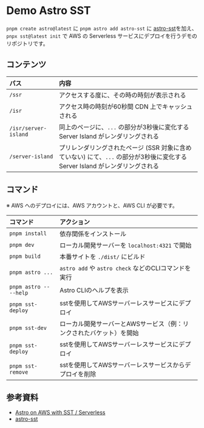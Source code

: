 # Demo Astro SST

`pnpm create astro@latest` に `pnpm astro add astro-sst` に [astro-sst](https://github.com/sst/astro-sst)を加え、
`pnpx sst@latest init` で AWS の Serverless サービスにデプロイを行うデモのリポジトリです。

## コンテンツ

|パス|内容|
| :------------------------ | :----------------------------------------------- |
| `/ssr` | アクセスする度に、その時の時刻が表示される |
| `/isr` | アクセス時の時刻が60秒間 CDN 上でキャッシュされる  |
| `/isr/server-island` | 同上のページに、`...` の部分が3秒後に変化する Server Island がレンダリングされる  |
| `/server-island` | プリレンダリングされたページ (SSR 対象に含めていない) にて、`...` の部分が3秒後に変化する Server Island がレンダリングされる  |


## コマンド

※  AWS へのデプロイには、AWS アカウントと、AWS CLI が必要です。

| コマンド                   | アクション                                           |
| :------------------------ | :----------------------------------------------- |
| `pnpm install`             | 依存関係をインストール                            |
| `pnpm dev`             | ローカル開発サーバーを `localhost:4321` で開始      |
| `pnpm build`           | 本番サイトを `./dist/` にビルド          |
| `pnpm astro ...`       | `astro add` や `astro check` などのCLIコマンドを実行 |
| `pnpm astro -- --help` | Astro CLIのヘルプを表示                     |
| `pnpm sst-deploy` | sstを使用してAWSサーバーレスサービスにデプロイ                     |
| `pnpm sst-dev` | ローカル開発サーバーとAWSサービス（例：リンクされたバケット）を開始                     |
| `pnpm sst-deploy` | sstを使用してAWSサーバーレスサービスにデプロイ                     |
| `pnpm sst-remove` | sstを使用してAWSサーバーレスサービスからデプロイを削除                     |

## 参考資料

- [Astro on AWS with SST / Serverless](https://sst.dev/docs/start/aws/astro#serverless)
- [astro-sst](https://github.com/sst/astro-sst)

